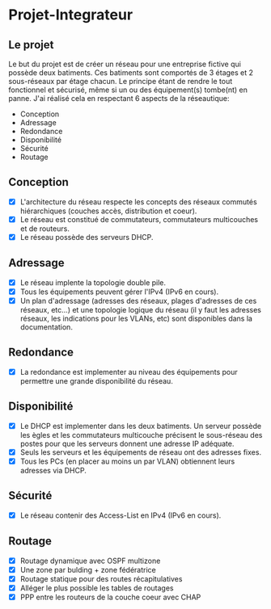 # Projet-Integrateur

## Le projet
Le but du projet est de créer un réseau pour une entreprise fictive qui possède deux batiments. Ces batiments sont comportés de 3 étages et 2 sous-réseaux par étage chacun. Le principe étant de rendre le tout fonctionnel et sécurisé, même si un ou des équipement(s) tombe(nt) en panne. J'ai réalisé cela en respectant 6 aspects de la réseautique:
- Conception
- Adressage
- Redondance
- Disponibilité
- Sécurité
- Routage
  
## Conception
- [x] L'architecture du réseau respecte les concepts des réseaux commutés hiérarchiques (couches accès, distribution et coeur).
- [x] Le réseau est constitué de commutateurs, commutateurs multicouches et de routeurs.
- [x] Le réseau possède des serveurs DHCP.

## Adressage
- [x] Le réseau implente la topologie double pile.
- [x] Tous les équipements peuvent gérer l'IPv4 (IPv6 en cours).
- [x] Un plan d'adressage (adresses des réseaux, plages d'adresses de ces réseaux, etc...) et une topologie logique du réseau (il y faut les adresses réseaux, les indications pour les VLANs, etc) sont disponibles dans la documentation.

## Redondance
- [x] La redondance est implementer au niveau des équipements pour permettre une grande disponibilité du réseau.

## Disponibilité
- [x] Le DHCP est implementer dans les deux batiments. Un serveur possède les ègles et les commutateurs multicouche précisent le sous-réseau des postes pour que les serveurs donnent une adresse IP adéquate.
- [x] Seuls les serveurs et les équipements de réseau ont des adresses fixes.
- [x] Tous les PCs (en placer au moins un par VLAN) obtiennent leurs adresses via DHCP.

## Sécurité
- [x] Le réseau contenir des Access-List en IPv4 (IPv6 en cours).

## Routage
- [x] Routage dynamique avec OSPF multizone
- [x] Une zone par bulding + zone fédératrice
- [x] Routage statique pour des routes récapitulatives
- [x] Alléger le plus possible les tables de routages
- [x] PPP entre les routeurs de la couche coeur avec CHAP
